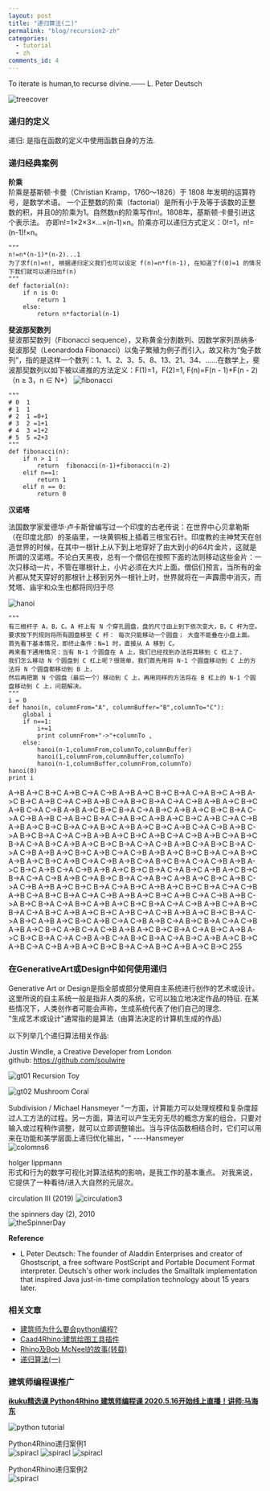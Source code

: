 ```yaml
---
layout: post
title: "递归算法(二)"
permalink: "blog/recursion2-zh"
categories:
  - tutorial
  - zh
comments_id: 4
---
```


To iterate is human,to recurse divine.—— L. Peter Deutsch  

![treecover](/assets/images/3-recursion/treecover.jpg)


### 递归的定义

递归: 是指在函数的定义中使用函数自身的方法. 

### 递归经典案例

**阶乘**  
阶乘是基斯顿·卡曼（Christian Kramp，1760～1826）于 1808 年发明的运算符号，是数学术语。
一个正整数的阶乘（factorial）是所有小于及等于该数的正整数的积，并且0的阶乘为1。自然数n的阶乘写作n!。1808年，基斯顿·卡曼引进这个表示法。
亦即n!=1×2×3×...×(n-1)×n。阶乘亦可以递归方式定义：0!=1，n!=(n-1)!×n。
```
"""
n!=n*(n-1)*(n-2)...1
为了求f(n)=n!, 根据递归定义我们也可以设定 f(n)=n*f(n-1), 在知道了f(0)=1 的情况下我们就可以递归出f(n)
"""
def factorial(n):
    if n is 0:
        return 1
    else:
        return n*factorial(n-1)
```


**斐波那契数列**  
斐波那契数列（Fibonacci sequence），又称黄金分割数列、因数学家列昂纳多·斐波那契（Leonardoda Fibonacci）以兔子繁殖为例子而引入，故又称为“兔子数列”，指的是这样一个数列：1、1、2、3、5、8、13、21、34、……在数学上，斐波那契数列以如下被以递推的方法定义：F(1)=1，F(2)=1, F(n)=F(n - 1)+F(n - 2)（n ≥ 3，n ∈ N*）
![fibonacci](/assets/images/3-recursion/fibonacci02.jpg)

```
"""
# 0  1
# 1  1
# 2  1 =0+1
# 3  2 =1+1
# 4  3 =1+2
# 5  5 =2+3
"""
def fibonacci(n):
    if n > 1 :
        return  fibonacci(n-1)+fibonacci(n-2)
    elif n==1:
        return 1
    elif n == 0:
        return 0
```


**汉诺塔**  

法国数学家爱德华·卢卡斯曾编写过一个印度的古老传说：在世界中心贝拿勒斯（在印度北部）的圣庙里，一块黄铜板上插着三根宝石针。印度教的主神梵天在创造世界的时候，在其中一根针上从下到上地穿好了由大到小的64片金片，这就是所谓的汉诺塔。不论白天黑夜，总有一个僧侣在按照下面的法则移动这些金片：一次只移动一片，不管在哪根针上，小片必须在大片上面。僧侣们预言，当所有的金片都从梵天穿好的那根针上移到另外一根针上时，世界就将在一声霹雳中消灭，而梵塔、庙宇和众生也都将同归于尽

![hanoi](/assets/images/3-recursion/hanoi.jpg)

```
"""
有三根杆子 A，B，C。A 杆上有 N 个穿孔圆盘，盘的尺寸由上到下依次变大，B，C 杆为空。
要求按下列规则将所有圆盘移至 C 杆： 每次只能移动一个圆盘； 大盘不能叠在小盘上面。
首先看下基本情况，即终止条件：N=1 时，直接从 A 移到 C。
再来看下通用情况：当有 N-1 个圆盘在 A 上，我们已经找到办法将其移到 C 杠上了.
我们怎么移动 N 个圆盘到 C 杠上呢？很简单，我们首先用将 N-1 个圆盘移动到 C 上的方法将 N 个圆盘都移动到 B 上，
然后再把第 N 个圆盘（最后一个）移动到 C 上，再用同样的方法将在 B 杠上的 N-1 个圆盘移动到 C 上，问题解决。
"""
i = 0
def hanoi(n, columnFrom="A", columnBuffer="B",columnTo="C"):
    global i
    if n==1:
        i+=1
        print columnFrom+"->"+columnTo ,
    else:
        hanoi(n-1,columnFrom,columnTo,columnBuffer)
        hanoi(1,columnFrom,columnBuffer,columnTo)
        hanoi(n-1,columnBuffer,columnFrom,columnTo)
hanoi(8)
print i
```
A->B A->C B->C A->B C->A C->B A->B A->C B->C B->A C->A B->C A->B A->C B->C A->B C->A C->B A->B C->A B->C B->A C->A C->B A->B A->C B->C A->B C->A C->B A->B A->C B->C B->A C->A B->C A->B A->C B->C B->A C->A C->B A->B C->A B->C B->A C->A B->C A->B A->C B->C A->B C->A C->B A->B A->C B->C B->A C->A B->C A->B A->C B->C A->B C->A C->B A->B C->A B->C B->A C->A C->B A->B A->C B->C A->B C->A C->B A->B C->A B->C B->A C->A B->C A->B A->C B->C B->A C->A C->B A->B C->A B->C B->A C->A C->B A->B A->C B->C A->B C->A C->B A->B A->C B->C B->A C->A B->C A->B A->C B->C A->B C->A C->B A->B C->A B->C B->A C->A C->B A->B A->C B->C A->B C->A C->B A->B A->C B->C B->A C->A B->C A->B A->C B->C B->A C->A C->B A->B C->A B->C B->A C->A B->C A->B A->C B->C A->B C->A C->B A->B A->C B->C B->A C->A B->C A->B A->C B->C B->A C->A C->B A->B C->A B->C B->A C->A C->B A->B A->C B->C A->B C->A C->B A->B C->A B->C B->A C->A B->C A->B A->C B->C B->A C->A C->B A->B C->A B->C B->A C->A B->C A->B A->C B->C A->B C->A C->B A->B A->C B->C B->A C->A B->C A->B A->C B->C A->B C->A C->B A->B C->A B->C B->A C->A C->B A->B A->C B->C A->B C->A C->B A->B A->C B->C B->A C->A B->C A->B A->C B->C B->A C->A C->B A->B C->A B->C B->A C->A B->C A->B A->C B->C A->B C->A C->B A->B A->C B->C B->A C->A B->C A->B A->C B->C 255

### 在GenerativeArt或Design中如何使用递归

Generative Art or Design是指全部或部分使用自主系统进行创作的艺术或设计。   
这里所说的自主系统一般是指非人类的系统，它可以独立地决定作品的特征. 
在某些情况下，人类创作者可能会声称，生成系统代表了他们自己的理念.  
"生成艺术或设计"通常指的是算法（由算法决定的计算机生成的作品）  

以下列举几个递归算法相关作品: 

Justin Windle, a Creative Developer from London  
github: https://github.com/soulwire

![gt01](/assets/images/3-recursion/gt01.png)
Recursion Toy

![gt02](/assets/images/3-recursion/gt02.png)
Mushroom Coral

Subdivision / Michael Hansmeyer
"一方面，计算能力可以处理规模和复杂度超过人工方法的过程。另一方面，算法可以产生无穷无尽的概念方案的组合。只要对输入或过程稍作调整，就可以立即调整输出。当与评估函数相结合时，它们可以用来在功能和美学层面上递归优化输出，" ----Hansmeyer  
![colomns6](/assets/images/3-recursion/columns6.jpg)

holger lippmann    
形式和行为的数学可视化对算法结构的影响，是我工作的基本重点。 对我来说，它提供了一种看待/进入大自然的元层次。  

circulation III (2019)
![circulation3](/assets/images/3-recursion/circulation3.png)

the spinners day (2), 2010  
![theSpinnerDay](/assets/images/3-recursion/theSpinnersDay.jpg)




**Reference**  

* L Peter Deutsch:  The founder of Aladdin Enterprises and creator of Ghostscript, a free software PostScript and Portable Document Format interpreter. Deutsch's other work includes the Smalltalk implementation that inspired Java just-in-time compilation technology about 15 years later.

### 相关文章

* [建筑师为什么要会python编程?](http://www.ikuku.cn/article/jianzhushiweishenmyhpythonbc)
* [Caad4Rhino:建筑绘图工具插件](http://www.ikuku.cn/article/caad4rhinojzhtgjcj)
* [Rhino及Bob McNeel的故事(转载)](http://www.ikuku.cn/article/rhinoandbobmcneeldegushi)
* [递归算法(一)](http://www.ikuku.cn/article/diguisuanfa1)

### 建筑师编程课推广

**[ikuku精选课 Python4Rhino 建筑师编程课 2020.5.16开始线上直播！讲师:马海东](https://zhuanlan.zhihu.com/p/112421161)**

![python tutorial](/assets/images/1-caad4rhino/pyClass2.jpg)

Python4Rhino递归案例1  
![spiracl](/assets/images/3-recursion/spiral_dot_3.png)
![spiracl](/assets/images/3-recursion/spiral_dot_2.png)
![spiracl](/assets/images/3-recursion/spiral_dot_4.png)

Python4Rhino递归案例2  
![spiracl](/assets/images/3-recursion/tree.png)

